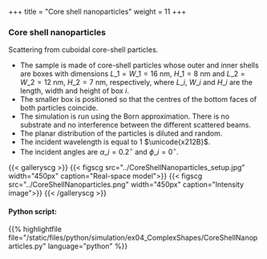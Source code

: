 +++
title = "Core shell nanoparticles"
weight = 11
+++

### Core shell nanoparticles

Scattering from cuboidal core-shell particles.

* The sample is made of core-shell particles whose outer and inner shells are boxes with dimensions $L\_1 = W\_1 = 16$ nm, $H\_1 = 8$ nm and $L\_2 = W\_2 = 12$ nm, $H\_2 = 7$ nm, respectively, where $L\_i$, $W\_i$ and $H\_i$ are the length, width and height of box $i$.
* The smaller box is positioned so that the centres of the bottom faces of both particles coincide.
* The simulation is run using the Born approximation. There is no substrate and no interference between the different scattered beams.
* The planar distribution of the particles is diluted and random.
* The incident wavelength is equal to $1$ $\unicode{x212B}$.
* The incident angles are $\alpha\_i = 0.2 ^{\circ}$ and $\phi\_i = 0^{\circ}$.  


{{< galleryscg >}}
{{< figscg src="../CoreShellNanoparticles_setup.jpg" width="450px" caption="Real-space model">}}
{{< figscg src="../CoreShellNanoparticles.png" width="450px" caption="Intensity image">}}
{{< /galleryscg >}}

#### Python script:
{{% highlightfile file="/static/files/python/simulation/ex04_ComplexShapes/CoreShellNanoparticles.py" language="python" %}}

